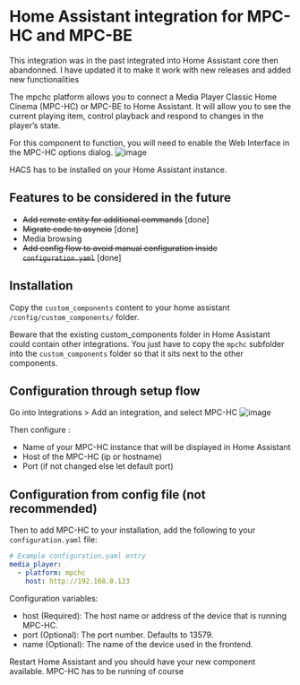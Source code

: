 # Home Assistant integration for MPC-HC and MPC-BE
This integration was in the past integrated into Home Assistant core then abandonned. I have updated it to make it work with new releases and added new functionalities

The mpchc platform allows you to connect a Media Player Classic Home Cinema (MPC-HC) or MPC-BE to Home Assistant. It will allow you to see the current playing item, control playback and respond to changes in the player’s state.

For this component to function, you will need to enable the Web Interface in the MPC-HC options dialog.
![image](https://github.com/albaintor/homeassistant-mpchc/assets/118518828/c2e834df-ffd8-455a-9b41-a348b8b2b398)

HACS has to be installed on your Home Assistant instance.

## Features to be considered in the future
- ~~Add remote entity for additional commands~~ [done]
- ~~Migrate code to asyncio~~ [done]
- Media browsing
- ~~Add config flow to avoid manual configuration inside `configuration.yaml`~~ [done]


## Installation

Copy the `custom_components` content to your home assistant `/config/custom_components/` folder.

Beware that the existing custom_components folder in Home Assistant could contain other integrations. You just have to copy the `mpchc` subfolder into the `custom_components` folder so that it sits next to the other components.


## Configuration through setup flow
Go into Integrations > Add an integration, and select MPC-HC
![image](https://github.com/albaintor/homeassistant-mpchc/assets/118518828/2b7c4a71-1248-4d5b-8d67-1b2b83570bc2)

Then configure :
- Name of your MPC-HC instance that will be displayed in Home Assistant
- Host of the MPC-HC (ip or hostname)
- Port (if not changed else let default port)


## Configuration from config file (not recommended)
Then to add MPC-HC to your installation, add the following to your `configuration.yaml` file:
```yaml
# Example configuration.yaml entry
media_player:
  - platform: mpchc
    host: http://192.168.0.123
```

Configuration variables:
- host (Required): The host name or address of the device that is running MPC-HC.
- port (Optional): The port number. Defaults to 13579.
- name (Optional): The name of the device used in the frontend.

Restart Home Assistant and you should have your new component available. MPC-HC has to be running of course
